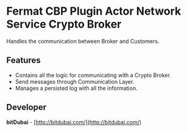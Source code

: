 # Fermat CBP Plugin Actor Network Service Crypto Broker

Handles the communication between Broker and Customers.

## Features
* Contains all the logic for communicating with a Crypto Broker.
* Send messages through Communication Layer.
* Manages a persisted log with all the information.


## Developer

**bitDubai** - [http://bitdubai.com/](http://bitdubai.com/)
